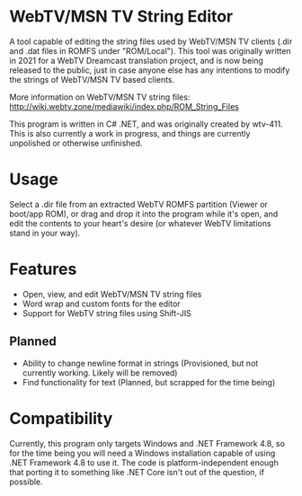 # WebTV/MSN TV String Editor
A tool capable of editing the string files used by WebTV/MSN TV clients (.dir and .dat files in ROMFS under "ROM/Local"). This tool was originally written in 2021 for a WebTV Dreamcast translation project, and is now being released to the public, just in case anyone else has any intentions to modify the strings of WebTV/MSN TV based clients.

More information on WebTV/MSN TV string files: http://wiki.webtv.zone/mediawiki/index.php/ROM_String_Files

This program is written in C# .NET, and was originally created by wtv-411. This is also currently a work in progress, and things are currently unpolished or otherwise unfinished.

# Usage
Select a .dir file from an extracted WebTV ROMFS partition (Viewer or boot/app ROM), or drag and drop it into the program while it's open, and edit the contents to your heart's desire (or whatever WebTV limitations stand in your way).

# Features
- Open, view, and edit WebTV/MSN TV string files
- Word wrap and custom fonts for the editor
- Support for WebTV string files using Shift-JIS

## Planned
- Ability to change newline format in strings (Provisioned, but not currently working. Likely will be removed)
- Find functionality for text (Planned, but scrapped for the time being)

# Compatibility
Currently, this program only targets Windows and .NET Framework 4.8, so for the time being you will need a Windows installation capable of using .NET Framework 4.8 to use it. The code is platform-independent enough that porting it to something like .NET Core isn't out of the question, if possible.